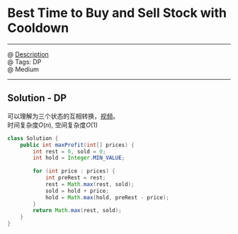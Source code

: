 # Best Time to Buy and Sell Stock with Cooldown
------------------
@ [Description](https://leetcode.com/problems/best-time-to-buy-and-sell-stock-with-cooldown/)  
@ Tags: DP   
@ Medium

------------------
## Solution - DP
可以理解为三个状态的互相转换，[视频](https://www.youtube.com/watch?v=oL6mRyTn56M)。  
时间复杂度$O(n)$, 空间复杂度$O(1)$  
```java
class Solution {
    public int maxProfit(int[] prices) {
        int rest = 0, sold = 0;
        int hold = Integer.MIN_VALUE;
        
        for (int price : prices) {
            int preRest = rest;
            rest = Math.max(rest, sold);
            sold = hold + price;
            hold = Math.max(hold, preRest - price);
        }
        return Math.max(rest, sold);
    }
}
```
